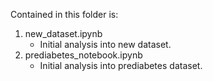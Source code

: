 Contained in this folder is:

1. new_dataset.ipynb
   - Initial analysis into new dataset.
2. prediabetes_notebook.ipynb
   - Initial analysis into prediabetes dataset.

